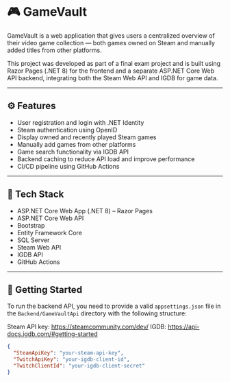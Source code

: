 # 🎮 GameVault

GameVault is a web application that gives users a centralized overview of their video game collection — both games owned on Steam and manually added titles from other platforms.

This project was developed as part of a final exam project and is built using Razor Pages (.NET 8) for the frontend and a separate ASP.NET Core Web API backend, integrating both the Steam Web API and IGDB for game data.

---

## ⚙️ Features

- User registration and login with .NET Identity  
- Steam authentication using OpenID  
- Display owned and recently played Steam games  
- Manually add games from other platforms  
- Game search functionality via IGDB API  
- Backend caching to reduce API load and improve performance  
- CI/CD pipeline using GitHub Actions  

---

## 🧰 Tech Stack

- ASP.NET Core Web App (.NET 8) – Razor Pages  
- ASP.NET Core Web API
- Bootstrap
- Entity Framework Core  
- SQL Server  
- Steam Web API  
- IGDB API  
- GitHub Actions  

---

## 🚀 Getting Started

To run the backend API, you need to provide a valid `appsettings.json` file in the `Backend/GameVaultApi` directory with the following structure:

Steam API key: https://steamcommunity.com/dev/
IGDB: https://api-docs.igdb.com/#getting-started

```json
{
  "SteamApiKey": "your-steam-api-key",
  "TwitchApiKey": "your-igdb-client-id",
  "TwitchClientId": "your-igdb-client-secret"
}
